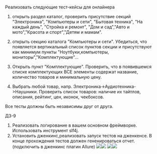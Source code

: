 Реализовать следующие тест-кейсы для онлайнера
1. открыть раздел каталог, проверить присутствие секций "Электроника", "Компьютеры и сети",
   "Бытовая техника", "На каждый день", "Стройка и ремонт",
   "Дом и сад","Авто и мото","Красота и спорт","Детям и мамам".

2. открыть секцию каталога "Компьютеры и сети". Убедиться, что появляется вертикальный список пунктов секции и присутствуют как минимум
пункты "Ноутбуки,компьютеры, мониторы","Комплектующие"...

3. Открыть пункт "Комплектующие". Проверить, что в появившемся списке комплектующих ВСЕ элементы
   содержат название, количество товаров и минимальную цену.

4. Выбрать любой товар, напр. Электроника->Аудиотехника->Наушники. Проверить
   список товаров: наличие их тайтлов, описания, рейтинг, цен, иконок, чекбоксов.

Все тесты должны быть независимы друг от друга.


ДЗ-9

1) Реализовать логирование в вашем основном фреймворке. Использовать инструмент slf4j.
2) Установить дженкинс,реализовать запуск тестов на дженкенсе. В конце прохождения тестов должен гененироваться отчет. (подключить в дженкинс плагин Allure)
![](../../../../../Users/yulia/OneDrive/Изображения/Screenpresso/2023-05-26_22h56_33.png)![](../../../../../Users/yulia/OneDrive/Изображения/Screenpresso/2023-05-26_22h56_44.png)
![](../../../../../Users/yulia/OneDrive/Изображения/Screenpresso/2023-05-26_23h04_51.png)![](../../../../../Users/yulia/OneDrive/Изображения/Screenpresso/2023-05-26_23h04_58.png)
